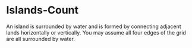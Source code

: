 # Islands-Count
An island is surrounded by water and is formed by connecting adjacent lands horizontally or vertically. You may assume all four edges of the grid are all surrounded by water.
